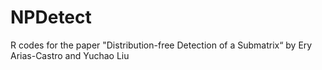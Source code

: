 # NPDetect
R codes for the paper "Distribution-free Detection of a Submatrix“ by Ery Arias-Castro and Yuchao Liu
